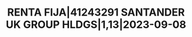 ---
layout: asset
title: RENTA FIJA|41243291 SANTANDER UK GROUP HLDGS|1,13|2023-09-08
isin: XS1487315860
---
